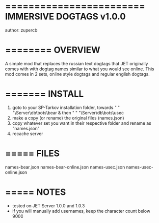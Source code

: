 ========================
IMMERSIVE DOGTAGS v1.0.0
========================
author: zupercb


========
OVERVIEW
========
A simple mod that replaces the russian text dogtags that JET originally comes with
with dogtag names similar to what you would see online. This mod comes in 2 sets, 
online style dogtags and regular english dogtags.


=======
INSTALL
=======

1. goto to your SP-Tarkov installation folder, towards 
    " " "\Server\db\bots\bear & then " " "\Server\db\bots\usec
2. make a copy (or rename) the original files (names.json) 
3. copy whatever set you want in their respective folder and rename as "names.json"
4. recache server


=====
FILES
=====
names-bear.json
names-bear-online.json
names-usec.json
names-usec-online.json


=====
NOTES
=====

- tested on JET Server 1.0.0 and 1.0.3
- if you will manually add usernames, keep the character count below 9000
